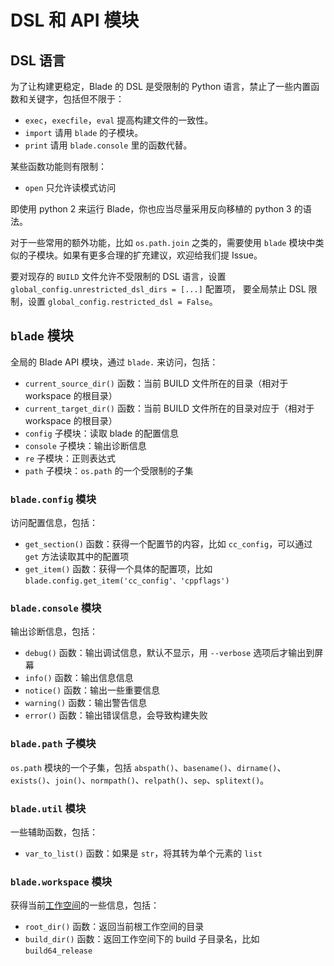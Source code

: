 # DSL 和 API 模块

## DSL 语言

为了让构建更稳定，Blade 的 DSL 是受限制的 Python 语言，禁止了一些内置函数和关键字，包括但不限于：

- `exec`，`execfile`，`eval` 提高构建文件的一致性。
- `import` 请用 `blade` 的子模块。
- `print` 请用 `blade.console` 里的函数代替。

某些函数功能则有限制：

- `open` 只允许读模式访问

即使用 python 2 来运行 Blade，你也应当尽量采用反向移植的 python 3 的语法。

对于一些常用的额外功能，比如 `os.path.join` 之类的，需要使用 `blade` 模块中类似的子模块。如果有更多合理的扩充建议，欢迎给我们提 Issue。

要对现存的 `BUILD` 文件允许不受限制的 DSL 语言，设置 `global_config.unrestricted_dsl_dirs = [...]` 配置项，
要全局禁止 DSL 限制，设置 `global_config.restricted_dsl = False`。

## `blade` 模块

全局的 Blade API 模块，通过 `blade.` 来访问，包括：

- `current_source_dir()` 函数：当前 BUILD 文件所在的目录（相对于 workspace 的根目录）
- `current_target_dir()` 函数：当前 BUILD 文件所在的目录对应于（相对于 workspace 的根目录）
- `config` 子模块：读取 blade 的配置信息
- `console` 子模块：输出诊断信息
- `re` 子模块：正则表达式
- `path` 子模块：`os.path` 的一个受限制的子集

### `blade.config` 模块

访问配置信息，包括：

- `get_section()` 函数：获得一个配置节的内容，比如 `cc_config`，可以通过 `get` 方法读取其中的配置项
- `get_item()` 函数：获得一个具体的配置项，比如 `blade.config.get_item('cc_config'、'cppflags')`

### `blade.console` 模块

输出诊断信息，包括：

- `debug()` 函数：输出调试信息，默认不显示，用 `--verbose` 选项后才输出到屏幕
- `info()` 函数：输出信息信息
- `notice()` 函数：输出一些重要信息
- `warning()` 函数：输出警告信息
- `error()` 函数：输出错误信息，会导致构建失败

### `blade.path` 子模块

`os.path` 模块的一个子集，包括 `abspath()`、`basename()`、`dirname()`、`exists()`、`join()`、`normpath()`、`relpath()`、`sep`、`splitext()`。

### `blade.util` 模块

一些辅助函数，包括：

- `var_to_list()` 函数：如果是 `str`，将其转为单个元素的 `list`

### `blade.workspace` 模块

获得当前[工作空间](workspace.md)的一些信息，包括：

- `root_dir()` 函数：返回当前根工作空间的目录
- `build_dir()` 函数：返回工作空间下的 build 子目录名，比如 `build64_release`
